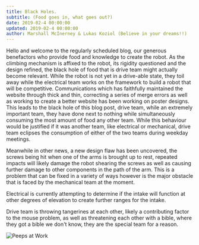 ```yaml
---
title: Black Holes.
subtitle: (Food goes in, what goes out?)
date: 2019-02-4 00:00:00
updated: 2019-02-4 00:00:00
author: Marshall McInerney & Lukas Koziol (Believe in your dreams!!)
---
```


Hello and welcome to the regularly scheduled blog, our generous benefactors who provide food and knowledge to create the robot. As the climbing mechanism is affixed to the robot, its rigidity questioned and the design refined, the black hole of food that is drive team might actually become relevant. While the robot is not yet in a drive-able state, they toil away while the electrical team works on the framework to build a robot that will be competitive. Communications which has faithfully maintained the website through thick and thin, correcting a series of merge errors as well as working to create a better website has been working on poster designs.
This leads to the black hole of this blog post, drive team, while an extremely important team, they have done next to nothing while simultaneously consuming the most amount of food any other team. While this behaviour would be justified if it was another team, like electrical or mechanical, drive team eclipses the consumption of either of the two teams during weekday meetings.

Meanwhile in other news, a new design flaw has been uncovered, the screws being hit when one of the arms is brought up to rest, repeated impacts will likely damage the robot shearing the screws as well as causing further damage to other components in the path of the arm. This is a problem that can be fixed in a variety of ways however is the major obstacle that is faced by the mechanical team at the moment.

Electrical is currently attempting to determine if the intake will function at other degrees of elevation to create further ranges for the intake.

Drive team is throwing tangerines at each other, likely a contributing factor to the mouse problem, as well as threatening each other with a bible, where they got a bible we don't know, they are the special team for a reason.

![Peeps at Work](/images/201924/peeps.jpg)
